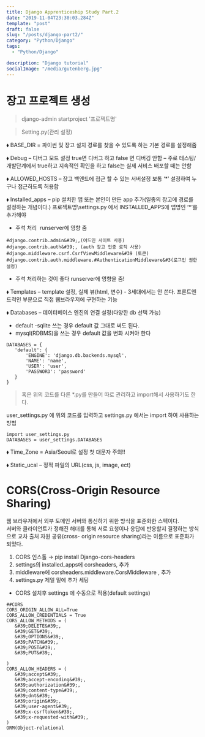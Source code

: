 ```yaml
---
title: Django Apprenticeship Study Part.2
date: "2019-11-04T23:30:03.284Z"
template: "post"
draft: false
slug: "/posts/django-part2/"
category: "Python/Django"
tags:
  - "Python/Django"

description: "Django tutorial"
socialImage: "/media/gutenberg.jpg"
---
```


# 장고 프로젝트 생성

> django-admin startproject '프로젝트명'

> Setting.py(관리 설정)

⬧ BASE_DIR = 파이썬 및 장고 설치 경로를 찾을 수 있도록 하는 기본 경로를 설정해줌

⬧ Debug – 디버그 모드 설정 true면 디버그 하고 false 면 디버깅 안함 – 주로 테스팅/ 개발단계에서 true하고 지속적인 확인을 하고 false는 실제 서비스 배포할 때는 안함

⬧ ALLOWED_HOSTS – 장고 백엔드에 접근 할 수 있는 서버설정 보통 ‘\*’ 설정하여 누구나 접근하도록 허용함

⬧ Installed_apps – pip 설치한 앱 또는 본인이 만든 app 추가(일종의 장고에 경로를 설정하는 개념이다.)
프로젝트명\settings.py 에서 INSTALLED_APPS에 앱명인 ‘\*’를 추가해야

- 주석 처리  runserver에 영향 줌

```
#django.contrib.admin&#39;,(어드민 사이트 사용)
#django.contrib.auth&#39;, (auth 장고 인증 로직 사용)
#django.middleware.csrf.CsrfViewMiddleware&#39 (토큰)
#django.contrib.auth.middleware.#AuthenticationMiddleware&#3(로그인 권한설정)
```

- 주석 처리하는 것이 좋다 runserver에 영향을 줌!

⬧ Templates – template 설정, 실제 뷰(html, 변수) - 3세대에서는 안 쓴다. 프론트엔드적인 부분으로 직접 웹브라우저에 구현하는 기능

⬧ Databases – 데이터베이스 엔진의 연결 설정(다양한 db 선택 가능)

- default -sqlite 쓰는 경우 default 값 그대로 써도 된다.
- mysql(RDBMS)을 쓰는 경우 default 값을 변화 시켜야 한다

```
DATABASES = {
   'default': {
       'ENGINE': 'django.db.backends.mysql',
       'NAME': 'name',
       'USER': 'user',
       'PASSWORD': 'password'
   }
}
```

> 혹은 위의 코드를 다른 \*.py를 만들어 따로 관리하고 import해서 사용하기도 한다.

user_settings.py 에 위의 코드를 입력하고 settings.py 에서는 import 하여 사용하는 방법

```
import user_settings.py
DATABASES = user_settings.DATABASES
```

⬧ Time_Zone = Asia/Seoul로 설정 첫 대문자 주의!!

⬧ Static_ucal – 정적 파일의 URL(css, js, image, ect)

# CORS(Cross-Origin Resource Sharing)

웹 브라우저에서 외부 도메인 서버와 통신하기 위한 방식을 표준화한 스펙이다.  
 서버와 클라이언트가 정해진 해더를 통해 서로 요청이나 응답에 반응할지 결정하는 방식으로 교차 출처 자원 공유(cross-
origin resource sharing)라는 이름으로 표준화가 되었다.

1. CORS 인스톨 → pip install Django-cors-headers
2. settings의 installed_apps에 corsheaders, 추가
3. middleware에 corsheaders.middleware.CorsMiddleware , 추가
4. settings.py 제일 밑에 추가 세팅

- CORS 설치후 settings 에 수동으로 적용(default settings)

```
##CORS
CORS_ORIGIN_ALLOW_ALL=True
CORS_ALLOW_CREDENTIALS = True
CORS_ALLOW_METHODS = (
   &#39;DELETE&#39;,
   &#39;GET&#39;,
   &#39;OPTIONS&#39;,
   &#39;PATCH&#39;,
   &#39;POST&#39;,
   &#39;PUT&#39;,

)
CORS_ALLOW_HEADERS = (
   &#39;accept&#39;,
   &#39;accept-encoding&#39;,
   &#39;authorization&#39;,
   &#39;content-type&#39;,
   &#39;dnt&#39;,
   &#39;origin&#39;,
   &#39;user-agent&#39;,
   &#39;x-csrftoken&#39;,
   &#39;x-requested-with&#39;,
)
ORM(Object-relational
```

